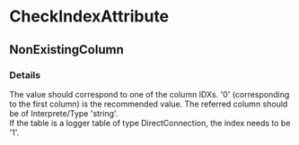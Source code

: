 ﻿---  
uid: Validator_2_46_4  
---

# CheckIndexAttribute

## NonExistingColumn

### Details

The value should correspond to one of the column IDXs. '0' (corresponding to the first column) is the recommended value. The referred column should be of Interprete\/Type 'string'.  
If the table is a logger table of type DirectConnection, the index needs to be '1'.
